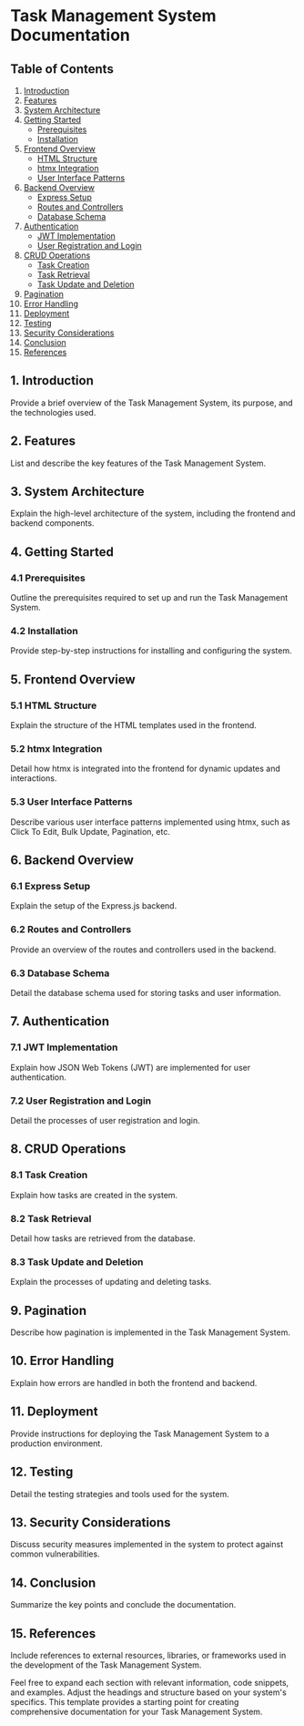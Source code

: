 # Task Management System Documentation

## Table of Contents
1. [Introduction](#introduction)
2. [Features](#features)
3. [System Architecture](#system-architecture)
4. [Getting Started](#getting-started)
    - [Prerequisites](#prerequisites)
    - [Installation](#installation)
5. [Frontend Overview](#frontend-overview)
    - [HTML Structure](#html-structure)
    - [htmx Integration](#htmx-integration)
    - [User Interface Patterns](#user-interface-patterns)
6. [Backend Overview](#backend-overview)
    - [Express Setup](#express-setup)
    - [Routes and Controllers](#routes-and-controllers)
    - [Database Schema](#database-schema)
7. [Authentication](#authentication)
    - [JWT Implementation](#jwt-implementation)
    - [User Registration and Login](#user-registration-and-login)
8. [CRUD Operations](#crud-operations)
    - [Task Creation](#task-creation)
    - [Task Retrieval](#task-retrieval)
    - [Task Update and Deletion](#task-update-and-deletion)
9. [Pagination](#pagination)
10. [Error Handling](#error-handling)
11. [Deployment](#deployment)
12. [Testing](#testing)
13. [Security Considerations](#security-considerations)
14. [Conclusion](#conclusion)
15. [References](#references)

## 1. Introduction <a name="introduction"></a>

Provide a brief overview of the Task Management System, its purpose, and the technologies used.

## 2. Features <a name="features"></a>

List and describe the key features of the Task Management System.

## 3. System Architecture <a name="system-architecture"></a>

Explain the high-level architecture of the system, including the frontend and backend components.

## 4. Getting Started <a name="getting-started"></a>

### 4.1 Prerequisites <a name="prerequisites"></a>

Outline the prerequisites required to set up and run the Task Management System.

### 4.2 Installation <a name="installation"></a>

Provide step-by-step instructions for installing and configuring the system.

## 5. Frontend Overview <a name="frontend-overview"></a>

### 5.1 HTML Structure <a name="html-structure"></a>

Explain the structure of the HTML templates used in the frontend.

### 5.2 htmx Integration <a name="htmx-integration"></a>

Detail how htmx is integrated into the frontend for dynamic updates and interactions.

### 5.3 User Interface Patterns <a name="user-interface-patterns"></a>

Describe various user interface patterns implemented using htmx, such as Click To Edit, Bulk Update, Pagination, etc.

## 6. Backend Overview <a name="backend-overview"></a>

### 6.1 Express Setup <a name="express-setup"></a>

Explain the setup of the Express.js backend.

### 6.2 Routes and Controllers <a name="routes-and-controllers"></a>

Provide an overview of the routes and controllers used in the backend.

### 6.3 Database Schema <a name="database-schema"></a>

Detail the database schema used for storing tasks and user information.

## 7. Authentication <a name="authentication"></a>

### 7.1 JWT Implementation <a name="jwt-implementation"></a>

Explain how JSON Web Tokens (JWT) are implemented for user authentication.

### 7.2 User Registration and Login <a name="user-registration-and-login"></a>

Detail the processes of user registration and login.

## 8. CRUD Operations <a name="crud-operations"></a>

### 8.1 Task Creation <a name="task-creation"></a>

Explain how tasks are created in the system.

### 8.2 Task Retrieval <a name="task-retrieval"></a>

Detail how tasks are retrieved from the database.

### 8.3 Task Update and Deletion <a name="task-update-and-deletion"></a>

Explain the processes of updating and deleting tasks.

## 9. Pagination <a name="pagination"></a>

Describe how pagination is implemented in the Task Management System.

## 10. Error Handling <a name="error-handling"></a>

Explain how errors are handled in both the frontend and backend.

## 11. Deployment <a name="deployment"></a>

Provide instructions for deploying the Task Management System to a production environment.

## 12. Testing <a name="testing"></a>

Detail the testing strategies and tools used for the system.

## 13. Security Considerations <a name="security-considerations"></a>

Discuss security measures implemented in the system to protect against common vulnerabilities.

## 14. Conclusion <a name="conclusion"></a>

Summarize the key points and conclude the documentation.

## 15. References <a name="references"></a>

Include references to external resources, libraries, or frameworks used in the development of the Task Management System.

Feel free to expand each section with relevant information, code snippets, and examples. Adjust the headings and structure based on your system's specifics. This template provides a starting point for creating comprehensive documentation for your Task Management System.